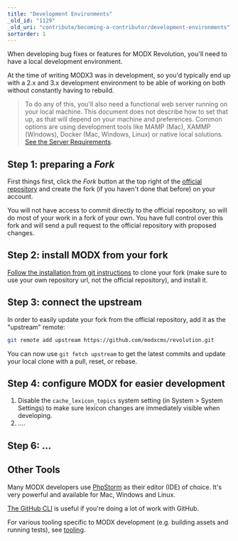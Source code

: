 ```yaml
---
title: "Development Environments"
_old_id: "1129"
_old_uri: "contribute/becoming-a-contributor/development-environments"
sortorder: 1
---
```


When developing bug fixes or features for MODX Revolution, you'll need to have a local development environment. 

At the time of writing MODX3 was in development, so you'd typically end up with a 2.x and 3.x development environment to be able of working on both without constantly having to rebuild. 

> To do any of this, you'll also need a functional web server running on your local machine. This document does not describe how to set that up, as that will depend on your machine and preferences. Common options are using development tools like MAMP (Mac), XAMMP (Windows), Docker (Mac, Windows, Linux) or native local solutions. [See the Server Requirements](getting-started/server-requirements).

## Step 1: preparing a _Fork_

First things first, click the _Fork_ button at the top right of the [official repository](https://github.com/modxcms/revolution) and create the fork (if you haven't done that before) on your account. 

You will not have access to commit directly to the official repository, so will do most of your work in a fork of your own. You have full control over this fork and will send a pull request to the official repository with proposed changes.

## Step 2: install MODX from your fork

[Follow the installation from git instructions](getting-started/installation/git) to clone your fork (make sure to use your own repository url, not the official repository), and install it.  

## Step 3: connect the upstream

In order to easily update your fork from the official repository, add it as the "upstream" remote:

````bash 
git remote add upstream https://github.com/modxcms/revolution.git
````

You can now use `git fetch upstream` to get the latest commits and update your local clone with a pull, reset, or rebase.

## Step 4: configure MODX for easier development

1. Disable the `cache_lexicon_topics` system setting (in System > System Settings) to make sure lexicon changes are immediately visible when developing.
2. ....

## Step 6: ...



## Other Tools

Many MODX developers use [PhpStorm](http://www.jetbrains.com/phpstorm/) as their editor (IDE) of choice. It's very powerful and available for Mac, Windows and Linux.  

[The GitHub CLI](https://cli.github.com/) is useful if you're doing a lot of work with GitHub. 

For various tooling specific to MODX development (e.g. building assets and running tests), see [tooling](contribute/code/tooling).
